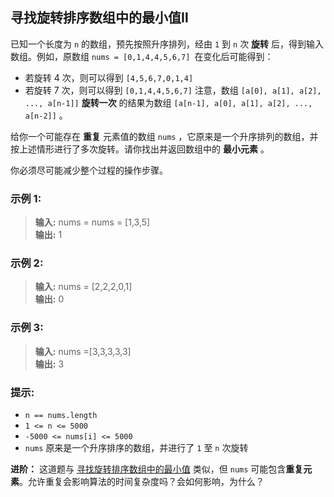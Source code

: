 ## 寻找旋转排序数组中的最小值Ⅱ

已知一个长度为 `n` 的数组，预先按照升序排列，经由 `1` 到 `n` 次 **旋转** 后，得到输入数组。例如，原数组 `nums = [0,1,4,4,5,6,7] `在变化后可能得到：
* 若旋转 4 次，则可以得到 `[4,5,6,7,0,1,4]`
* 若旋转 7 次，则可以得到 `[0,1,4,4,5,6,7]`
注意，数组 `[a[0], a[1], a[2], ..., a[n-1]]` **旋转一次** 的结果为数组 `[a[n-1], a[0], a[1], a[2], ..., a[n-2]]` 。

给你一个可能存在 **重复** 元素值的数组 `nums` ，它原来是一个升序排列的数组，并按上述情形进行了多次旋转。请你找出并返回数组中的 **最小元素** 。

你必须尽可能减少整个过程的操作步骤。

### 示例 1:

> **输入:** nums = nums = [1,3,5]          
> **输出:** 1

### 示例 2:

> **输入:**  nums = [2,2,2,0,1]                     
> **输出:** 0

### 示例 3:

> **输入:**  nums =[3,3,3,3,3]                     
> **输出:** 3

### 提示:

* `n == nums.length`
* `1 <= n <= 5000`
* `-5000 <= nums[i] <= 5000`
* `nums` 原来是一个升序排序的数组，并进行了 `1` 至 `n` 次旋转

**进阶：** 这道题与 [寻找旋转排序数组中的最小值](https://leetcode-cn.com/problems/find-minimum-in-rotated-sorted-array/description/) 类似，但 `nums` 可能包含**重复元素**。允许重复会影响算法的时间复杂度吗？会如何影响，为什么？